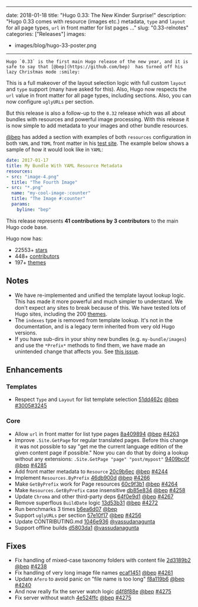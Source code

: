 
---
date: 2018-01-18
title: "Hugo 0.33: The New Kinder Surprise!"
description: "Hugo 0.33 comes with resource (images etc.) metadata, `type` and `layout` for all page types, `url` in front matter for list pages …"
slug: "0.33-relnotes"
categories: ["Releases"]
images:
- images/blog/hugo-33-poster.png

---

	Hugo `0.33` is the first main Hugo release of the new year, and it is safe to say that [@bep](https://github.com/bep)  has turned off his lazy Christmas mode :smiley:

This is a full makeover of the layout selection logic with full custom `layout` and `type` support (many have asked for this). Also, Hugo now respects the `url` value in front matter for all page types, including sections. Also, you can now configure `uglyURLs` per section.

But this release is also a follow-up to the `0.32` release which was all about bundles with resources and powerful image processing. With this release it is now simple to add metadata to your images and other bundle resources. 

[@bep](https://github.com/bep)  has added a section with examples of both `resources` configuration in both `YAML` and `TOML` front matter in his [test site](http://hugotest.bep.is/resourcemeta/). The example below shows a sample of how it would look like in `YAML`:

```yaml
date: 2017-01-17
title: My Bundle With YAML Resource Metadata
resources:
- src: "image-4.png"
  title: "The Fourth Image"
- src: "*.png"
  name: "my-cool-image-:counter"
  title: "The Image #:counter"
  params:
    byline: "bep"
```

This release represents **41 contributions by 3 contributors** to the main Hugo code base.

Hugo now has:

* 22553+ [stars](https://github.com/gohugoio/hugo/stargazers)
* 448+ [contributors](https://github.com/gohugoio/hugo/graphs/contributors)
* 197+ [themes](http://themes.gohugo.io/)

## Notes
* We have re-implemented and unified the template layout lookup logic. This has made it more powerful and much simpler to understand. We don't expect any sites to break because of this. We have tested lots of Hugo sites, including the 200 [themes](http://themes.gohugo.io/).
*  The `indexes` type is removed from template lookup. It's not in the documentation, and is a legacy term inherited from very old Hugo versions.
* If you have sub-dirs in your shiny new bundles (e.g. `my-bundle/images`) and use the `*Prefix*` methods to find them, we have made an unintended change that affects you. See [this issue](https://github.com/gohugoio/hugo/issues/4295).

## Enhancements

### Templates

* Respect `Type` and `Layout` for list template selection [51dd462c](https://github.com/gohugoio/hugo/commit/51dd462c3958f7cf032b06503f1f200a6aceebb9) [@bep](https://github.com/bep) [#3005](https://github.com/gohugoio/hugo/issues/3005)[#3245](https://github.com/gohugoio/hugo/issues/3245)

### Core

* Allow `url` in front matter for list type pages [8a409894](https://github.com/gohugoio/hugo/commit/8a409894bdb0972e152a2eccc47a2738568e1cfc) [@bep](https://github.com/bep) [#4263](https://github.com/gohugoio/hugo/issues/4263)
* Improve `.Site.GetPage` for regular translated pages. Before this change it was not possible to say "get me the current language edition of the given content page if possible." Now you can do that by doing a lookup without any extensions:  `.Site.GetPage "page" "post/mypost"` [9409bc0f](https://github.com/gohugoio/hugo/commit/9409bc0f799a8057836a14ccdf2833a55902175e) [@bep](https://github.com/bep) [#4285](https://github.com/gohugoio/hugo/issues/4285)
* Add front matter metadata to `Resource` [20c9b6ec](https://github.com/gohugoio/hugo/commit/20c9b6ec81171d1c586ea31d5d08b40b0edaffc6) [@bep](https://github.com/bep) [#4244](https://github.com/gohugoio/hugo/issues/4244)
* Implement `Resources.ByPrefix` [46db900d](https://github.com/gohugoio/hugo/commit/46db900dab9c0e6fcd9d227f10a32fb24f5c8bd9) [@bep](https://github.com/bep) [#4266](https://github.com/gohugoio/hugo/issues/4266)
* Make `GetByPrefix` work for Page resources [60c9f3b1](https://github.com/gohugoio/hugo/commit/60c9f3b1c34b69771e25a66906f150f460d73223) [@bep](https://github.com/bep) [#4264](https://github.com/gohugoio/hugo/issues/4264)
* Make `Resources.GetByPrefix` case insensitive [db85e834](https://github.com/gohugoio/hugo/commit/db85e83403913cff4b8737b138932b28e5bf6160) [@bep](https://github.com/bep) [#4258](https://github.com/gohugoio/hugo/issues/4258)
* Update `Chroma` and other third-party deps [64f0e9d1](https://github.com/gohugoio/hugo/commit/64f0e9d1c1d4ff2249fd9cf9749e70485002b36d) [@bep](https://github.com/bep) [#4267](https://github.com/gohugoio/hugo/issues/4267)
* Remove superflous `BuildDate` logic [13d53b31](https://github.com/gohugoio/hugo/commit/13d53b31f19240879122d6b7e4aaeb60b5130a3c) [@bep](https://github.com/bep) [#4272](https://github.com/gohugoio/hugo/issues/4272)
* Run benchmarks 3 times [b6ea6d07](https://github.com/gohugoio/hugo/commit/b6ea6d07d0b072d850fb066c78976acd6c2f5e81) [@bep](https://github.com/bep) 
* Support `uglyURLs` per section [57e10f17](https://github.com/gohugoio/hugo/commit/57e10f174e51cc5e1cf5f37eed30a0f3b153dd64) [@bep](https://github.com/bep) [#4256](https://github.com/gohugoio/hugo/issues/4256)
* Update CONTRIBUTING.md [1046e936](https://github.com/gohugoio/hugo/commit/1046e9363f2e382fd0b4aac838735ae4cbbebe5a) [@vassudanagunta](https://github.com/vassudanagunta) 
* Support offline builds [d5803da1](https://github.com/gohugoio/hugo/commit/d5803da1befba5446d1b2c1ad16f6467dc7b3991) [@vassudanagunta](https://github.com/vassudanagunta) 

## Fixes

* Fix handling of mixed-case taxonomy folders with content file [2d3189b2](https://github.com/gohugoio/hugo/commit/2d3189b22760e0a8995dae082a6bc5480f770bfe) [@bep](https://github.com/bep) [#4238](https://github.com/gohugoio/hugo/issues/4238)
* Fix handling of very long image file names [ecaf1451](https://github.com/gohugoio/hugo/commit/ecaf14514e06321823bdd10235cf23e7d654ba77) [@bep](https://github.com/bep) [#4261](https://github.com/gohugoio/hugo/issues/4261)
* Update `Afero` to avoid panic on "file name is too long" [f8a119b6](https://github.com/gohugoio/hugo/commit/f8a119b606d55aa4f31f16e5a3cadc929c99e4f8) [@bep](https://github.com/bep) [#4240](https://github.com/gohugoio/hugo/issues/4240)
* And now really fix the server watch logic [d4f8f88e](https://github.com/gohugoio/hugo/commit/d4f8f88e67f958b8010f90cb9b9854114e52dac2) [@bep](https://github.com/bep) [#4275](https://github.com/gohugoio/hugo/issues/4275)
* Fix server without watch [4e524ffc](https://github.com/gohugoio/hugo/commit/4e524ffcfff48c017717e261c6067416aa56410f) [@bep](https://github.com/bep) [#4275](https://github.com/gohugoio/hugo/issues/4275)






